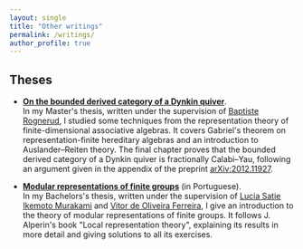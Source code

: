 ```yaml
---
layout: single
title: "Other writings"
permalink: /writings/
author_profile: true
---
```


## Theses

- <a href="/images/theses/Master.pdf" target="_blank" rel="noopener noreferrer"><strong>On the bounded derived category of a Dynkin quiver</strong></a>.  
    In my Master's thesis, written under the supervision of <a href="https://webusers.imj-prg.fr/~baptiste.rognerud/" target="_blank" rel="noopener noreferrer">Baptiste Rognerud</a>, I studied some techniques from the representation theory of finite-dimensional associative algebras. It covers Gabriel's theorem on representation-finite hereditary algebras and an introduction to Auslander–Reiten theory. The final chapter proves that the bounded derived category of a Dynkin quiver is fractionally Calabi–Yau, following an argument given in the appendix of the preprint <a href="https://arxiv.org/abs/2012.11927" target="_blank" rel="noopener noreferrer">arXiv:2012.11927</a>.

- <a href="/images/theses/Bachelor.pdf" target="_blank" rel="noopener noreferrer"><strong>Modular representations of finite groups</strong></a> (in Portuguese).  
    In my Bachelors's thesis, written under the supervision of <a href="https://www.ime.usp.br/ikemoto/" target="_blank" rel="noopener noreferrer">Lucia Satie Ikemoto Murakami</a> and <a href="https://www.ime.usp.br/vofer/" target="_blank" rel="noopener noreferrer">Vitor de Oliveira Ferreira</a>, I give an introduction to the theory of modular representations of finite groups. It follows J. Alperin's book "Local representation theory", explaining its results in more detail and giving solutions to all its exercises.

